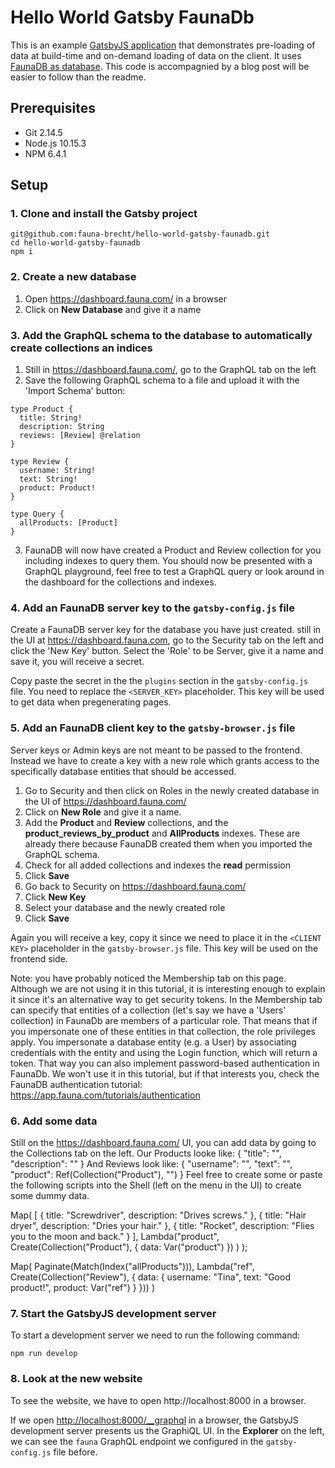 # Hello World Gatsby FaunaDb

This is an example [GatsbyJS application](https://www.gatsbyjs.org/) that demonstrates pre-loading of data at build-time and on-demand loading of data on the client. It uses [FaunaDB as database](https://fauna.com/). This code is accompagnied by a blog post will be easier to follow than the readme.

## Prerequisites

- Git 2.14.5
- Node.js 10.15.3
- NPM 6.4.1

## Setup

### 1. Clone and install the Gatsby project

    git@github.com:fauna-brecht/hello-world-gatsby-faunadb.git
    cd hello-world-gatsby-faunadb
    npm i

### 2. Create a new database
1. Open https://dashboard.fauna.com/ in a browser
2. Click on **New Database** and give it a name

### 3. Add the GraphQL schema to the database to automatically create collections an indices 

1. Still in https://dashboard.fauna.com/, go to the GraphQL tab on the left
2. Save the following GraphQL schema to a file and upload it with the 'Import Schema' button: 
```
type Product {
  title: String!
  description: String
  reviews: [Review] @relation
}

type Review {
  username: String!
  text: String!
  product: Product!
}

type Query {
  allProducts: [Product]
}
```
3. FaunaDB will now have created a Product and Review collection for you including indexes to query them. You should now be presented with a GraphQL playground, feel free to test a GraphQL query or look around in the dashboard for the collections and indexes.
    
### 4. Add an FaunaDB server key to the `gatsby-config.js` file

Create a FaunaDB server key for the database you have just created. still in the UI at https://dashboard.fauna.com, go to the Security tab on the left and click the 'New Key' button. Select the 'Role' to be Server, give it a name and save it, you will receive a secret. 

Copy paste the secret in the the `plugins` section in the `gatsby-config.js` file. You need to replace the `<SERVER_KEY>` placeholder. This key will be used to get data when pregenerating pages. 

### 5. Add an FaunaDB client key to the `gatsby-browser.js` file

Server keys or Admin keys are not meant to be passed to the frontend. 
Instead we have to create a key with a new role which grants access to the specifically database entities that should be accessed.

1. Go to Security and then click on Roles in the newly created database in the UI of https://dashboard.fauna.com/
2. Click on **New Role** and give it a name.
3. Add the **Product** and **Review** collections, and the **product_reviews_by_product** and **AllProducts** indexes. These are already there because FaunaDB created them when you imported the GraphQL schema. 
4. Check for all added collections and indexes the **read** permission
5. Click **Save**
6. Go back to Security on https://dashboard.fauna.com/
7. Click **New Key**
8. Select your database and the newly created role
9. Click **Save**

Again you will receive a key, copy it since we need to place it in the `<CLIENT KEY>` placeholder in the `gatsby-browser.js` file. This key will be used on the frontend side. 

Note: you have probably noticed the Membership tab on this page. Although we are not using it in this tutorial, it is interesting enough to explain it since it's an alternative way to get security tokens. In the Membership tab can specify that entities of a collection (let's say we have a 'Users' collection) in FaunaDb are members of a particular role. That means that if you impersonate one of these entities in that collection, the role privileges apply. You impersonate a database entity (e.g. a User) by associating credentials with the entity and using the Login function, which will return a token. That way you can also implement password-based authentication in FaunaDb. We won't use it in this tutorial, but if that interests you, check the FaunaDB authentication tutorial: https://app.fauna.com/tutorials/authentication

### 6. Add some data 
Still on the https://dashboard.fauna.com/ UI, you can add data by going to the Collections tab on the left. 
Our Products looke like: 
{ 
  "title": "<some title>", 
  "description": "<some description>" 
}
And Reviews look like: 
{
  "username": "<some username>",
  "text": "<some text>",
  "product": Ref(Collection("Product"), "<some id>")
}
Feel free to create some or paste the following scripts into the Shell (left on the menu in the UI) to create some dummy data. 

Map(
  [
    { title: "Screwdriver", description: "Drives screws." },
    { title: "Hair dryer", description: "Dries your hair." },
    { title: "Rocket", description: "Flies you to the moon and back." }
  ],
  Lambda("product",
    Create(Collection("Product"), { data: Var("product") })
  )
);

Map(
  Paginate(Match(Index("allProducts"))),
  Lambda("ref", Create(Collection("Review"), {
    data: {
      username: "Tina",
      text: "Good product!",
      product: Var("ref")
    }
  }))
)


### 7. Start the GatsbyJS development server

To start a development server we need to run the following command:

    npm run develop
    
### 8. Look at the new website

To see the website, we have to open http://localhost:8000 in a browser.

If we open <http://localhost:8000/__graphql> in a browser, the GatsbyJS development server presents us the GraphiQL UI. In the **Explorer** on the left, we can see the `fauna` GraphQL endpoint we configured in the `gatsby-config.js` file before.
